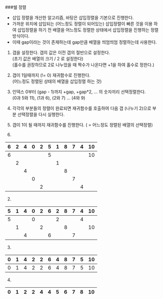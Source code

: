 ###쉘 정렬
- 삽입 정렬을 개산한 알고리즘, 바탕은 삽입정렬을 기본으로 진행한다.
- 가까운 위치에 삽입되는 (어느정도 정렬이 되어있는) 삽입정렬이 빠른 것을 이용
하여 삽입정렬을 하기 전 배열을 어느정도 정렬한 상태에서 삽입정렬을 진행하는 
정렬 방식이다.
- 이때 gap이라는 것이 존재하는데 gap만큼 배열을 띄엄띄엄 정렬하는데 사용한다.

1. 갭을 설정한다. 갭의 값은 이전 갭의 절반으로 설정한다.  
   (초기 값은 배열의 크기 / 2 로 설정한다)  
   (홀수를 권장하므로 2로 나누었을 때 짝수가 나온다면 +1을 하여 홀수로 정한다.)
2. 갭이 1일때까지 (!= 0) 재귀함수로 진행한다.   
   (어느정도 정렬된 상태의 배열을 삽입정렬 하는 것)
3. 인덱스 0부터 (gap - 1)까지 +gap, +gap*2, ... 의 숫자끼리 선택정렬한다.  
   (0과 5와 11), (1과 6), (2와 7) ... (4와 9)
4. 각각의 부분들의 정렬이 완료되면 재귀함수를 호출하여 다음 갭 (나누기 2)으로
부분 선택정렬을 다시 실행한다.
5. 갭이 1이 될 때까지 재귀함수를 진행한다. ( = 어느정도 정렬된 배열의 선택정렬)


1.
|6|2|4|0|2|5|1|8|7|4|10|
|---|---|---|---|---|---|---|---|---|---|---|
|6|  |  |   |  |5|  |  |  |  |10|
|  | 2 |  |  |  |  | 1 |  |  |  |  |
|  |  | 4 |  |  |  |  | 8 |  |  |  |
|  |  |  | 0 |  |  |  |  | 7 |  |  |
|  |  |  |  | 2 |  |  |  |  | 4 |  |

2.
|5|1|4|0|2|6|2|8|7|4|10|
|---|---|---|---|---|---|---|---|---|---|---|
|5|  |  | 0 |  |  | 2 |  |  | 4 |  |
|  | 1 |  |  | 2 |  |  | 8 |  |  |10|
|  |  | 4 |  |  | 6 |  |  | 7 |  |  |

3.
|0|1|4|2|2|6|4|8|7|5|10|
|---|---|---|---|---|---|---|---|---|---|---|
|0|1|4|2|2|6|4|8|7|5|10|

4.
|0|1|2|2|4|4|5|6|7|8|10|
|---|---|---|---|---|---|---|---|---|---|---|